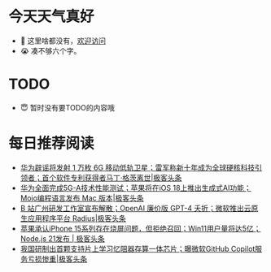 # 今天天气真好
- 👋 这里啥都没有，[欢迎访问](https://zhangfeng-ola.github.io/)
- 😭 凑不够六个字。
<!---
- 👀 I’m interested in ...
- 🌱 I’m currently learning ...
- 💞️ I’m looking to collaborate on ...
- 📫 How to reach me ...
- 😇 I'm doing something ...

--->

# TODO 
- 😇 暂时没有要TODO的内容哦

<!---
zhangfeng-ola/zhangfeng-ola is a ✨ special ✨ repository because its `README.md` (this file) appears on your GitHub profile.
You can click the Preview link to take a look at your changes.
--->

# 每日推荐阅读
<!-- BLOG-POST-LIST:START -->
- [华为辟谣将发射 1 万枚 6G 移动低轨卫星；雷军称新十年成为全球硬核科技引领者；首个软件专利获得者马丁·格茨离世|极客头条](https://blog.csdn.net/weixin_39786569/article/details/134004287)
- [华为全面完成5G-A技术性能测试；苹果将在iOS 18上推出生成式AI功能；Mojo编程语言发布 Mac 版本|极客头条](https://blog.csdn.net/weixin_39786569/article/details/133984232)
- [B 站广州研发工作室宣布解散；OpenAI 廉价版 GPT-4 夭折；微软推出云原生应用程序平台 Radius|极客头条](https://blog.csdn.net/weixin_39786569/article/details/133940397)
- [苹果承认iPhone 15系列存在烧屏问题，但拒绝召回；Win11用户量将达5亿；Node.js 21发布 | 极客头条](https://blog.csdn.net/weixin_39786569/article/details/133921163)
- [我国研制出首颗支持片上学习忆阻器存算一体芯片；曝微软GitHub Copilot服务亏损惨重|极客头条](https://blog.csdn.net/weixin_39786569/article/details/133760944)
<!-- BLOG-POST-LIST:END -->
